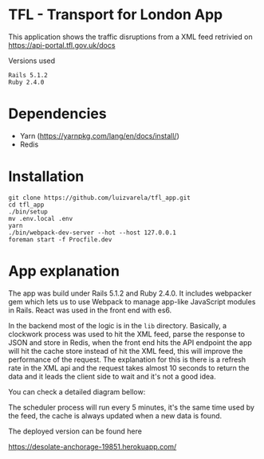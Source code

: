 # TFL - Transport for London App

This application shows the traffic disruptions from a XML feed retrivied on https://api-portal.tfl.gov.uk/docs

Versions used

```
Rails 5.1.2
Ruby 2.4.0
```
# Dependencies

- Yarn (https://yarnpkg.com/lang/en/docs/install/)
- Redis

# Installation

```
git clone https://github.com/luizvarela/tfl_app.git
cd tfl_app
./bin/setup
mv .env.local .env
yarn
./bin/webpack-dev-server --hot --host 127.0.0.1
foreman start -f Procfile.dev
```
# App explanation

The app was build under Rails 5.1.2 and Ruby 2.4.0. It includes webpacker gem which lets us to use Webpack to manage app-like JavaScript modules in Rails. React was used in the front end with es6.

In the backend most of the logic is in the `lib` directory. Basically, a clockwork process was used to hit the XML feed, parse the response to JSON and store in Redis, when the front end hits the API endpoint the app will hit the cache store instead of hit the XML feed, this will improve the performance of the request. The explanation for this is there is a refresh rate in the XML api and the request takes almost 10 seconds to return the data and it leads the client side to wait and it's not a good idea.

You can check a detailed diagram bellow:


The scheduler process will run every 5 minutes, it's the same time used by the feed, the cache is always updated when a new data is found.

The deployed version can be found here

https://desolate-anchorage-19851.herokuapp.com/
